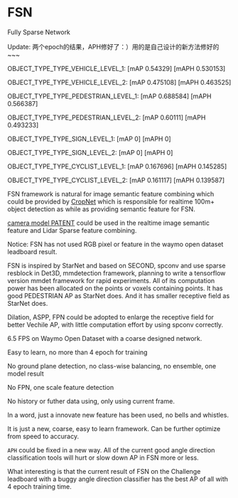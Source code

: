 # FSN
Fully Sparse Network

Update:
两个epoch的结果，APH修好了：）用的是自己设计的新方法修好的~~~

OBJECT_TYPE_TYPE_VEHICLE_LEVEL_1: [mAP 0.54329] [mAPH 0.530153]

OBJECT_TYPE_TYPE_VEHICLE_LEVEL_2: [mAP 0.475108] [mAPH 0.463525]

OBJECT_TYPE_TYPE_PEDESTRIAN_LEVEL_1: [mAP 0.688584] [mAPH 0.566387]

OBJECT_TYPE_TYPE_PEDESTRIAN_LEVEL_2: [mAP 0.60111] [mAPH 0.493233]

OBJECT_TYPE_TYPE_SIGN_LEVEL_1: [mAP 0] [mAPH 0]

OBJECT_TYPE_TYPE_SIGN_LEVEL_2: [mAP 0] [mAPH 0]

OBJECT_TYPE_TYPE_CYCLIST_LEVEL_1: [mAP 0.167696] [mAPH 0.145285]

OBJECT_TYPE_TYPE_CYCLIST_LEVEL_2: [mAP 0.161117] [mAPH 0.139587]



FSN framework is natural for image semantic feature combining which could be provided by [CropNet](https://github.com/xmyqsh/CropNet) which is responsible for realtime 100m+ object detection as while as providing semantic feature for FSN.

[camera model PATENT](https://github.com/waymo-research/waymo-open-dataset/tree/master/third_party/camera) could be used in the realtime image semantic feature and Lidar Sparse feature combining.

Notice: FSN has not used RGB pixel or feature in the waymo open dataset leadboard result. 

FSN is inspired by StarNet and based on SECOND, spconv and use sparse resblock in Det3D, mmdetection framework, planning to write a tensorflow version mmdet framework for rapid experiments.
All of its computation power has been allocated on the points or voxels containing points.
It has good PEDESTRIAN AP as StarNet does. And it has smaller receptive field as StarNet does.

Dilation, ASPP, FPN could be adopted to enlarge the receptive field for better Vechile AP, with little computation effort by using spconv correctly.

6.5 FPS on Waymo Open Dataset with a coarse designed network.

Easy to learn, no more than 4 epoch for training

No ground plane detection, no class-wise balancing, no ensemble, one model result

No FPN, one scale feature detection

No history or futher data using, only using current frame.

In a word, just a innovate new feature has been used, no bells and whistles.





It is just a new, coarse, easy to learn framework.
Can be further optimize from speed to accuracy.



`APH` could be fixed in a new way.
All of the current good angle direction classification tools will hurt or slow down AP in FSN more or less.

What interesting is that the current result of FSN on the Challenge leadboard with a buggy angle direction classifier has the best AP of all with 4 epoch training time.

